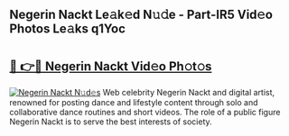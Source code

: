 ## Negerin Nackt Le𝚊k𝚎d N𝚞𝚍e - Part-IR5 Vid𝚎o Photos Le𝚊ks q1Yoc

# <h2><a href="http://fb0f5c.evod.top/?m=Negerin+Nackt">🔗 👉🔴 Negerin Nackt Vid𝚎o Ph𝚘t𝚘s</a></h2>

[![Negerin Nackt N𝚞d𝚎s](https://i.imgur.com/8V9OHl7.gif)](http://fb0f5c.evod.top/?m=Negerin+Nackt)
Web celebrity Negerin Nackt and digital artist, renowned for posting dance and lifestyle content through solo and collaborative dance routines and short videos. The role of a public figure Negerin Nackt is to serve the best interests of society. 
